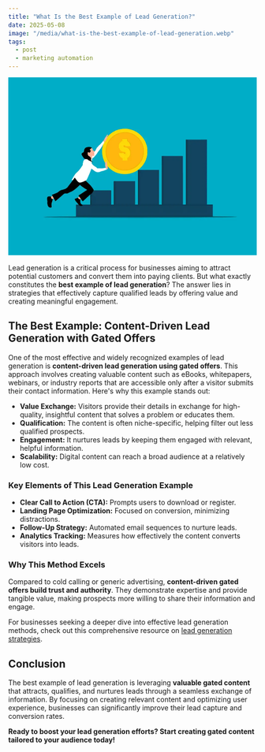 ```yaml
---
title: "What Is the Best Example of Lead Generation?"
date: 2025-05-08
image: "/media/what-is-the-best-example-of-lead-generation.webp"
tags:
  - post
  - marketing automation
---
```


![What Is the Best Example of Lead Generation?](/media/what-is-the-best-example-of-lead-generation.webp)

Lead generation is a critical process for businesses aiming to attract potential customers and convert them into paying clients. But what exactly constitutes the **best example of lead generation**? The answer lies in strategies that effectively capture qualified leads by offering value and creating meaningful engagement.

## The Best Example: Content-Driven Lead Generation with Gated Offers

One of the most effective and widely recognized examples of lead generation is **content-driven lead generation using gated offers**. This approach involves creating valuable content such as eBooks, whitepapers, webinars, or industry reports that are accessible only after a visitor submits their contact information. Here's why this example stands out:

- **Value Exchange:** Visitors provide their details in exchange for high-quality, insightful content that solves a problem or educates them.
- **Qualification:** The content is often niche-specific, helping filter out less qualified prospects.
- **Engagement:** It nurtures leads by keeping them engaged with relevant, helpful information.
- **Scalability:** Digital content can reach a broad audience at a relatively low cost.

### Key Elements of This Lead Generation Example

- **Clear Call to Action (CTA):** Prompts users to download or register.
- **Landing Page Optimization:** Focused on conversion, minimizing distractions.
- **Follow-Up Strategy:** Automated email sequences to nurture leads.
- **Analytics Tracking:** Measures how effectively the content converts visitors into leads.

### Why This Method Excels

Compared to cold calling or generic advertising, **content-driven gated offers build trust and authority**. They demonstrate expertise and provide tangible value, making prospects more willing to share their information and engage.

For businesses seeking a deeper dive into effective lead generation methods, check out this comprehensive resource on [lead generation strategies](https://leadcraftr.com/posts/lead-generation/).

## Conclusion

The best example of lead generation is leveraging **valuable gated content** that attracts, qualifies, and nurtures leads through a seamless exchange of information. By focusing on creating relevant content and optimizing user experience, businesses can significantly improve their lead capture and conversion rates.

**Ready to boost your lead generation efforts? Start creating gated content tailored to your audience today!**
